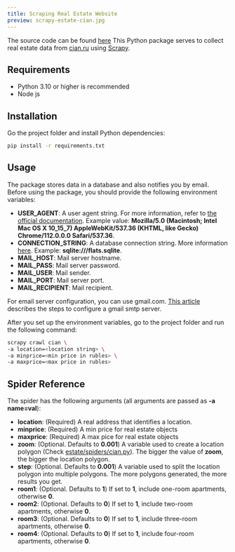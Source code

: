 ```yaml
---
title: Scraping Real Estate Website
preview: scrapy-estate-cian.jpg
---
```


The source code can be found [here](https://github.com/ntyukaev/cian-webcrawler)
This Python package serves to collect real estate data from [cian.ru](https://cian.ru) using [Scrapy](https://scrapy.org/).

## Requirements

- Python 3.10 or higher is recommended
- Node js

## Installation

Go the project folder and install Python dependencies:

```sh
pip install -r requirements.txt
```

## Usage

The package stores data in a database and also notifies you by email.
Before using the package, you should provide the following environment variables:

- **USER_AGENT**: A user agent string. For more information, refer to [the official documentation](https://developer.mozilla.org/en-US/docs/Web/HTTP/Headers/User-Agent). Example value: **Mozilla/5.0 (Macintosh; Intel Mac OS X 10_15_7) AppleWebKit/537.36 (KHTML, like Gecko) Chrome/112.0.0.0 Safari/537.36**.
- **CONNECTION_STRING**: A database connection string. More information [here](https://en.wikipedia.org/wiki/Connection_string). Example: **sqlite:///flats.sqlite**.
- **MAIL_HOST**: Mail server hostname.
- **MAIL_PASS**: Mail server password.
- **MAIL_USER**: Mail sender.
- **MAIL_PORT**: Mail server port.
- **MAIL_RECIPIENT**: Mail recipient.

For email server configuration, you can use gmail.com. [This article](https://kinsta.com/blog/gmail-smtp-server/) describes the steps to configure a gmail smtp server.

After you set up the environment variables, go to the project folder and run the following command:

```sh
scrapy crawl cian \
-a location=<location string> \
-a minprice=<min price in rubles> \
-a maxprice=<max price in rubles>
```

## Spider Reference

The spider has the following arguments (all arguments are passed as **-a name=val**):

- **location**: (Required) A real address that identifies a location.
- **minprice**: (Required) A min price for real estate objects
- **maxprice**: (Required) A max pice for real estate objects
- **zoom**: (Optional. Defaults to **0.001**) A variable used to create a location polygon (Check [estate/spiders/cian.py](estate/spiders/cian.py)). The bigger the value of **zoom**, the bigger the location polygon.
- **step**: (Optional. Defaults to **0.001**) A variable used to split the location polygon into multiple polygons. The more polygons generated, the more results you get.
- **room1**: (Optional. Defaults to **1**) If set to **1**, include one-room apartments, otherwise **0**.
- **room2**: (Optional. Defaults to **0**) If set to **1**, include two-room apartments, otherwise **0**.
- **room3**: (Optional. Defaults to **0**) If set to **1**, include three-room apartments, otherwise **0**.
- **room4**: (Optional. Defaults to **0**) If set to **1**, include four-room apartments, otherwise **0**.
